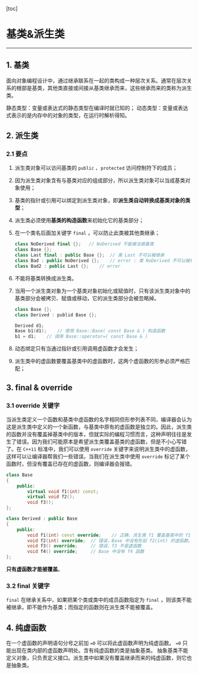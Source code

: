 [toc]

# 基类&派生类

--------------------------

## 1. 基类

面向对象编程设计中，通过继承联系在一起的类构成一种层次关系。通常在层次关系的根部是基类，其他类直接或间接从基类继承而来，这些继承而来的类称为派生类。

静态类型：变量或表达式的静态类型在编译时就已知的；
动态类型：变量或表达式表示的是内存中的对象的类型，在运行时解析得知。

## 2. 派生类

### 2.1 要点

1.  派生类对象可以访问基类的 `public` 、`protected` 访问控制符下的成员；

2.  因为派生类对象含有与基类对应的组成部分，所以派生类对象可以当成基类对象使用；

3.  基类的指针或引用可以绑定到派生类对象，即**派生类自动转换成基类对象的类型**；

4.  派生类必须使用**基类的构造函数**来初始化它的基类部分；

5.  在一个类名后面加关键字 `final` ，可以防止此类被其他类继承；

    ```cpp
    class NoDerived final {};	// NoDerived 不能被当做基类
    class Base {};
    class Last final : public Base {};	// 类 Last 不可以被继承
    class Bad : public NoDerived {};	// error : 类 NoDerived 不可以被继承
    class Bad2 : public Last {};	// error
    ```

6.  不能将基类转换成派生类。

7.  当用一个派生类对象为一个基类对象初始化或赋值时，只有该派生类对象中的基类部分会被拷贝、赋值或移动，它的派生类部分会被忽略掉。

    ```cpp
    class Base {};
    class Derived : publid Base {};
    
    Derived d1;
    Base b1(d1);	// 使用 Base::Base( const Base & ) 构造函数
    b1 = d1;	// 调用 Base::operator=( const Base & ) 
    ```

8.  动态绑定只有当通过指针或引用调用虚函数才会发生；
9.  派生类中的虚函数要覆盖基类中的虚函数时，这两个虚函数的形参必须严格匹配；

## 3. final & override

### 3.1 override 关键字

当派生类定义一个函数和基类中虚函数的名字相同但形参列表不同，编译器会认为这是派生类中定义的一个新函数，与基类中原有的虚函数是独立的。因此，派生类的函数并没有覆盖掉基类中的版本，但就实际的编程习惯而言，这种声明往往是发生了错误。因为我们可能原本是希望派生类覆盖基类的虚函数，但是不小心写错了。在 `C++11` 标准中，我们可以使用 `override` 关键字来说明派生类中的虚函数，这样可以让编译器帮我们一些错误。当我们在派生类中使用 `override` 标记了某个函数时，但没有覆盖已存在的虚函数，则编译器会报错。

```c++
class Base
{
  	public:
    	virtual void f1(int) const;
    	virtual void f2();
    	void f3();
};

class Derived : public Base
{
    public:
    	void f1(int) const override;	// 正确，派生类 f1 覆盖基类中的 f1 版本
    	void f2(int) override;	// 错误，Base 中没有形如 f2(int) 的虚函数。
    	void f3() override;		// 错误，f3 不是虚函数
    	void f4() override;		// Base 中没有 f4 函数
};

```

**只有虚函数才能被覆盖**。

### 3.2 final 关键字

`final` 在继承关系中，如果把某个类或类中的成员函数指定为 `final` ，则该类不能被继承，即不能作为基类；而指定的函数则在派生类不能被覆盖。

## 4. 纯虚函数

在一个虚函数的声明语句分号之前加 `=0` 可以将此虚函数声明为纯虚函数。 `=0` 只能出现在类内部的虚函数声明处。含有纯虚函数的类是抽象基类。
抽象基类不能定义对象，只负责定义接口。派生类中如果没有覆盖继承而来的纯虚函数，则它也是抽象类。